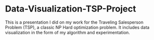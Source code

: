 # Data-Visualization-TSP-Project

This is a presentation I did on my work for the Traveling Salesperson Problem (TSP), a classic NP Hard optimization problem. It includes data visualization in the form of my algorithm and experimentation.
